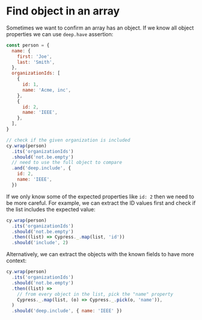 # Find object in an array

Sometimes we want to confirm an array has an object. If we know all object properties we can use `deep.have` assertion:

<!-- fiddle Find an object with the given property -->

```js
const person = {
  name: {
    first: 'Joe',
    last: 'Smith',
  },
  organizationIds: [
    {
      id: 1,
      name: 'Acme, inc',
    },
    {
      id: 2,
      name: 'IEEE',
    },
  ],
}

// check if the given organization is included
cy.wrap(person)
  .its('organizationIds')
  .should('not.be.empty')
  // need to use the full object to compare
  .and('deep.include', {
    id: 2,
    name: 'IEEE',
  })
```

If we only know some of the expected properties like `id: 2` then we need to be more careful. For example, we can extract the ID values first and check if the list includes the expected value:

```js
cy.wrap(person)
  .its('organizationIds')
  .should('not.be.empty')
  .then((list) => Cypress._.map(list, 'id'))
  .should('include', 2)
```

Alternatively, we can extract the objects with the known fields to have more context:

```js
cy.wrap(person)
  .its('organizationIds')
  .should('not.be.empty')
  .then((list) =>
    // from every object in the list, pick the "name" property
    Cypress._.map(list, (o) => Cypress._.pick(o, 'name')),
  )
  .should('deep.include', { name: 'IEEE' })
```

<!-- fiddle-end -->
